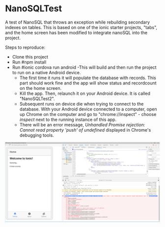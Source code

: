 # NanoSQLTest
A test of NanoSQL that throws an exception while rebuilding secondary indexes on tables. This is based on one of the ionic starter projects, "tabs", and the home screen has been modified to integrate nanoSQL into the project.

Steps to reproduce:
 - Clone this project
 - Run #npm install
 - Run #ionic cordova run android
    -This will build and then run the project to run on a native Android device. 
    - The first time it runs it will populate the database with records. This part should work fine and the app will show status and recordcount on the home screen.
    - Kill the app. Then, relaunch it on your Android device. It is called "NanoSQLTest2".
    - Subsequent runs on device die when trying to connect to the database. With your Android device connected to a computer, open up Chrome on the computer and go to "chrome://inspect" - choose *inspect* next to the running instance of this app.
    - There will be an error message, *Unhandled Promise rejection: Cannot read property 'push' of undefined* displayed in Chrome's debugging tools.

![Chrome Debugging Error](https://github.com/phydiux/NanoSQLTest/raw/master/images/Chrome_Debugging_Failure.png)
